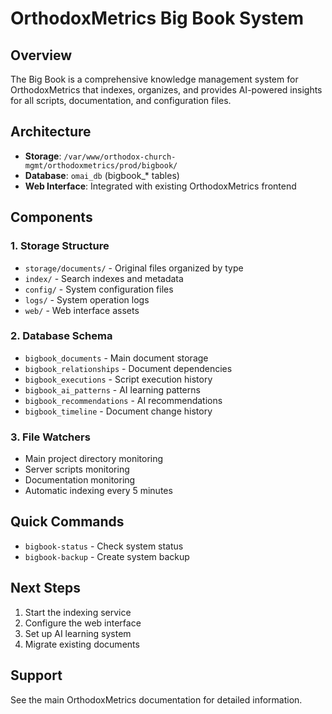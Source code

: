 # OrthodoxMetrics Big Book System

## Overview
The Big Book is a comprehensive knowledge management system for OrthodoxMetrics that indexes, organizes, and provides AI-powered insights for all scripts, documentation, and configuration files.

## Architecture
- **Storage**: `/var/www/orthodox-church-mgmt/orthodoxmetrics/prod/bigbook/`
- **Database**: `omai_db` (bigbook_* tables)
- **Web Interface**: Integrated with existing OrthodoxMetrics frontend

## Components

### 1. Storage Structure
- `storage/documents/` - Original files organized by type
- `index/` - Search indexes and metadata
- `config/` - System configuration files
- `logs/` - System operation logs
- `web/` - Web interface assets

### 2. Database Schema
- `bigbook_documents` - Main document storage
- `bigbook_relationships` - Document dependencies
- `bigbook_executions` - Script execution history
- `bigbook_ai_patterns` - AI learning patterns
- `bigbook_recommendations` - AI recommendations
- `bigbook_timeline` - Document change history

### 3. File Watchers
- Main project directory monitoring
- Server scripts monitoring
- Documentation monitoring
- Automatic indexing every 5 minutes

## Quick Commands
- `bigbook-status` - Check system status
- `bigbook-backup` - Create system backup

## Next Steps
1. Start the indexing service
2. Configure the web interface
3. Set up AI learning system
4. Migrate existing documents

## Support
See the main OrthodoxMetrics documentation for detailed information.
